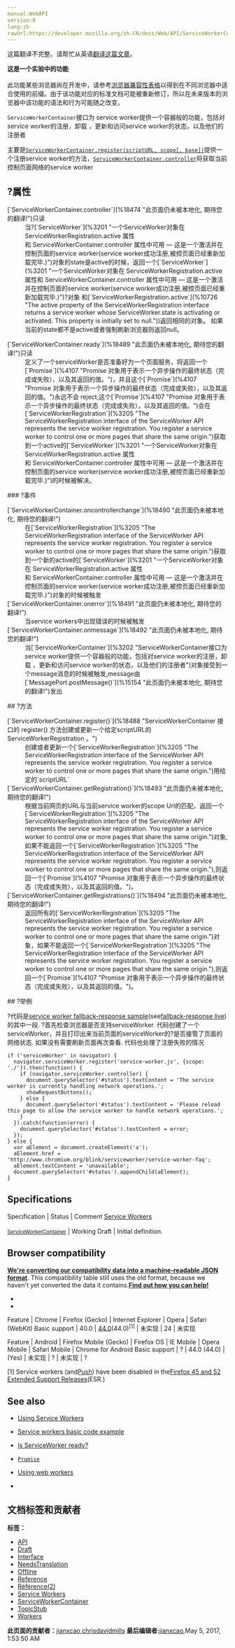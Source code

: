 ```yaml
---
manual:WebAPI
version:0
lang:zh
rawUrl:https://developer.mozilla.org/zh-CN/docs/Web/API/ServiceWorkerContainer
---
```




这篇翻译不完整。请帮忙从英语[翻译这篇文章](%18486 "")。






**这是一个实验中的功能**<br></br>此功能某些浏览器尚在开发中，请参考[浏览器兼容性表格](%18487 "")以得到在不同浏览器中适合使用的前缀。由于该功能对应的标准文档可能被重新修订，所以在未来版本的浏览器中该功能的语法和行为可能随之改变。




`ServiceWorkerContainer`接口为 service worker提供一个容器般的功能，包括对service worker的注册，卸载 ，更新和访问service worker的状态，以及他们的注册者



主要是[`ServiceWorkerContainer.register(scriptURL, scope[, base])`](%18488 "ServiceWorkerContainer 接口的 register() 方法创建或更新一个给定scriptURL的ServiceWorkerRegistration 。")提供一个注册service worker的方法，[`ServiceWorkerContainer.controller`](%18474 "此页面仍未被本地化, 期待您的翻译!")将获取当前控制页面网络的service worker


## ?属性<a name="属性"></a>
<dl><dt id=''>[`ServiceWorkerContainer.controller`](%18474 "此页面仍未被本地化, 期待您的翻译!")只读</dt><dd>当?[`ServiceWorker`](%3201 "一个ServiceWorker对象在 ServiceWorkerRegistration.active 属性和 ServiceWorkerContainer.controller 属性中可用 — 这是一个激活并在控制页面的service worker(service worker成功注册,被控页面已经重新加载完毕.)")对象的state是active的时候，返回一个[`ServiceWorker`](%3201 "一个ServiceWorker对象在 ServiceWorkerRegistration.active 属性和 ServiceWorkerContainer.controller 属性中可用 — 这是一个激活并在控制页面的service worker(service worker成功注册,被控页面已经重新加载完毕.)")?对象 和[`ServiceWorkerRegistration.active`](%10726 "The active property of the ServiceWorkerRegistration interface returns a service worker whose ServiceWorker.state is activating or activated. This property is initially set to null."))返回相同的对象。 如果当前的state都不是active或者强制刷新浏览器则返回null。</dd></dl><dl><dt id=''>[`ServiceWorkerContainer.ready`](%18489 "此页面仍未被本地化, 期待您的翻译!")只读</dt><dd>定义了一个serviceWorker是否准备好为一个页面服务，将返回一个[`Promise`](%4107 "Promise 对象用于表示一个异步操作的最终状态（完成或失败），以及其返回的值。")，并且这个[`Promise`](%4107 "Promise 对象用于表示一个异步操作的最终状态（完成或失败），以及其返回的值。")永远不会 reject,这个[`Promise`](%4107 "Promise 对象用于表示一个异步操作的最终状态（完成或失败），以及其返回的值。")会在[`ServiceWorkerRegistration`](%3205 "The ServiceWorkerRegistration interface of the ServiceWorker API represents the service worker registration. You register a service worker to control one or more pages that share the same origin.")获取到一个active的[`ServiceWorker`](%3201 "一个ServiceWorker对象在 ServiceWorkerRegistration.active 属性和 ServiceWorkerContainer.controller 属性中可用 — 这是一个激活并在控制页面的service worker(service worker成功注册,被控页面已经重新加载完毕.)")的时候被解决。</dd><dd></dd></dl>
### ?事件<a name="事件"></a>
<dl><dt id=''>[`ServiceWorkerContainer.oncontrollerchange`](%18490 "此页面仍未被本地化, 期待您的翻译!")</dt><dd>在[`ServiceWorkerRegistration`](%3205 "The ServiceWorkerRegistration interface of the ServiceWorker API represents the service worker registration. You register a service worker to control one or more pages that share the same origin.")获取到一个新的active的[`ServiceWorker`](%3201 "一个ServiceWorker对象在 ServiceWorkerRegistration.active 属性和 ServiceWorkerContainer.controller 属性中可用 — 这是一个激活并在控制页面的service worker(service worker成功注册,被控页面已经重新加载完毕.)")对象的时候被触发</dd><dt id=''>[`ServiceWorkerContainer.onerror`](%18491 "此页面仍未被本地化, 期待您的翻译!")</dt><dd>当service workers中出现错误的时候被触发</dd><dt id=''>[`ServiceWorkerContainer.onmessage`](%18492 "此页面仍未被本地化, 期待您的翻译!")</dt><dd>当[`ServiceWorkerContainer`](%3202 "ServiceWorkerContainer接口为 service worker提供一个容器般的功能，包括对service worker的注册，卸载 ，更新和访问service worker的状态，以及他们的注册者")对象接受到一个message消息的时候被触发,message由[`MessagePort.postMessage()`](%15154 "此页面仍未被本地化, 期待您的翻译!")发出</dd></dl>
## ?方法<a name="方法"></a>
<dl><dt id=''>[`ServiceWorkerContainer.register()`](%18488 "ServiceWorkerContainer 接口的 register() 方法创建或更新一个给定scriptURL的ServiceWorkerRegistration 。")</dt><dd>创建或者更新一个[`ServiceWorkerRegistration`](%3205 "The ServiceWorkerRegistration interface of the ServiceWorker API represents the service worker registration. You register a service worker to control one or more pages that share the same origin.")用给定的`scriptURL`</dd><dt id=''>[`ServiceWorkerContainer.getRegistration()`](%18493 "此页面仍未被本地化, 期待您的翻译!")</dt><dd>根据当前网页的URL与当前service worker的scope Url的匹配，返回一个[`ServiceWorkerRegistration`](%3205 "The ServiceWorkerRegistration interface of the ServiceWorker API represents the service worker registration. You register a service worker to control one or more pages that share the same origin.")对象,如果不能返回一个[`ServiceWorkerRegistration`](%3205 "The ServiceWorkerRegistration interface of the ServiceWorker API represents the service worker registration. You register a service worker to control one or more pages that share the same origin."),则返回一个[`Promise`](%4107 "Promise 对象用于表示一个异步操作的最终状态（完成或失败），以及其返回的值。")。</dd><dt id=''>[`ServiceWorkerContainer.getRegistrations()`](%18494 "此页面仍未被本地化, 期待您的翻译!")</dt><dd>返回所有的[`ServiceWorkerRegistration`](%3205 "The ServiceWorkerRegistration interface of the ServiceWorker API represents the service worker registration. You register a service worker to control one or more pages that share the same origin.")对象，如果不能返回一个[`ServiceWorkerRegistration`](%3205 "The ServiceWorkerRegistration interface of the ServiceWorker API represents the service worker registration. You register a service worker to control one or more pages that share the same origin."),则返回一个[`Promise`](%4107 "Promise 对象用于表示一个异步操作的最终状态（完成或失败），以及其返回的值。")。</dd></dl>
## ?举例<a name="举例"></a>


?代码是[service worker fallback-response sample](%18495 "")(see[fallback-response live](%18496 ""))的其中一段. ?首先检查浏览器是否支持serviceWorker. 代码创建了一个serviceWorker，并且打印出来当前页面的serviceWorker的?是否接管了页面的网络状态. 如果没有需要刷新页面再次查看. 代码也处理了注册失败的情况


```
if ('serviceWorker' in navigator) {
  navigator.serviceWorker.register('service-worker.js', {scope: './'}).then(function() {
    if (navigator.serviceWorker.controller) {
      document.querySelector('#status').textContent = 'The service worker is currently handling network operations.';
      showRequestButtons();
    } else {
      document.querySelector('#status').textContent = 'Please reload this page to allow the service worker to handle network operations.';
    }
  }).catch(function(error) {
    document.querySelector('#status').textContent = error;
  });
} else {
  var aElement = document.createElement('a');
  aElement.href = 'http://www.chromium.org/blink/serviceworker/service-worker-faq';
  aElement.textContent = 'unavailable';
  document.querySelector('#status').appendChild(aElement);
}
```

## Specifications<a name="Specifications"></a>
Specification | Status | Comment 
[Service Workers<br></br><small>ServiceWorkerContainer</small>](%18497 "") | Working Draft | Initial definition. 


## Browser compatibility<a name="Browser_compatibility"></a>


**[We&#39;re converting our compatibility data into a machine-readable JSON format](%3344 "")**. This compatibility table still uses the old format, because we haven&#39;t yet converted the data it contains.**[Find out how you can help!](%3392 "")**


* 
* 

Feature | Chrome | Firefox (Gecko) | Internet Explorer | Opera | Safari (WebKit) 
Basic support | 40.0 | [44.0](%3681 "Released on 2016-01-26.")(44.0)<sup>[1]</sup> | 未实现 | 24 | 未实现 

Feature | Android | Firefox Mobile (Gecko) | Firefox OS | IE Mobile | Opera Mobile | Safari Mobile | Chrome for Android 
Basic support | ? | 44.0 (44.0) | (Yes) | 未实现 | ? | 未实现 | ? 



[1] Service workers (and[Push](%4701 "")) have been disabled in the[Firefox 45 and 52 Extended Support Releases](%4702 "")(ESR.)


## See also<a name="See_also"></a>

* [Using Service Workers](%4703 "")
* [Service workers basic code example](%4704 "")
* [Is ServiceWorker ready?](%4705 "")
* [`Promise`](%4107 "Promise 对象用于表示一个异步操作的最终状态（完成或失败），以及其返回的值。")
* [Using web workers](%4706 "")

* 



## 文档标签和贡献者
**标签：**
* [API](%50 "")
* [Draft](%14585 "")
* [Interface](%3380 "")
* [NeedsTranslation](%4036 "")
* [Offline](%4708 "")
* [Reference](%3381 "")
* [Référence(2)](%3892 "")
* [Service Workers](%4709 "")
* [ServiceWorkerContainer](%18498 "")
* [TopicStub](%4037 "")
* [Workers](%4862 "")

**此页面的贡献者：**[jianxcao](%18499 ""),[chrisdavidmills](%3495 "")
**最后编辑者:**[jianxcao](%18499 ""),<time>May 5, 2017, 1:53:50 AM</time>


